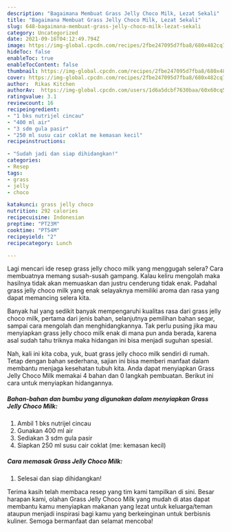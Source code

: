 ```yaml
---
description: "Bagaimana Membuat Grass Jelly Choco Milk, Lezat Sekali"
title: "Bagaimana Membuat Grass Jelly Choco Milk, Lezat Sekali"
slug: 648-bagaimana-membuat-grass-jelly-choco-milk-lezat-sekali
category: Uncategorized
date: 2021-09-16T04:12:49.794Z
image: https://img-global.cpcdn.com/recipes/2fbe247095d7fba8/680x482cq70/grass-jelly-choco-milk-foto-resep-utama.jpg
hideToc: false
enableToc: true
enableTocContent: false
thumbnail: https://img-global.cpcdn.com/recipes/2fbe247095d7fba8/680x482cq70/grass-jelly-choco-milk-foto-resep-utama.jpg
cover: https://img-global.cpcdn.com/recipes/2fbe247095d7fba8/680x482cq70/grass-jelly-choco-milk-foto-resep-utama.jpg
author:  Rikas Kitchen
authorAv:  https://img-global.cpcdn.com/users/1d6a5dcbf7630baa/60x60cq50/avatar.jpg
ratingvalue: 3.1
reviewcount: 16
recipeingredient:
- "1 bks nutrijel cincau"
- "400 ml air"
- "3 sdm gula pasir"
- "250 ml susu cair coklat me kemasan kecil"
recipeinstructions:

- "Sudah jadi dan siap dihidangkan!"
categories:
- Resep
tags:
- grass
- jelly
- choco

katakunci: grass jelly choco 
nutrition: 292 calories
recipecuisine: Indonesian
preptime: "PT23M"
cooktime: "PT54M"
recipeyield: "2"
recipecategory: Lunch

---
```



Lagi mencari ide resep grass jelly choco milk yang menggugah selera? Cara membuatnya memang susah-susah gampang. Kalau keliru mengolah maka hasilnya tidak akan memuaskan dan justru cenderung tidak enak. Padahal grass jelly choco milk yang enak selayaknya memiliki aroma dan rasa yang dapat memancing selera kita.


Banyak hal yang sedikit banyak mempengaruhi kualitas rasa dari grass jelly choco milk, pertama dari jenis bahan, selanjutnya pemilihan bahan segar, sampai cara mengolah dan menghidangkannya. Tak perlu pusing jika mau menyiapkan grass jelly choco milk enak di mana pun anda berada, karena asal sudah tahu triknya maka hidangan ini bisa menjadi suguhan spesial.




Nah, kali ini kita coba, yuk, buat grass jelly choco milk sendiri di rumah. Tetap dengan bahan sederhana, sajian ini bisa memberi manfaat dalam membantu menjaga kesehatan tubuh kita. Anda dapat menyiapkan Grass Jelly Choco Milk memakai 4 bahan dan 0 langkah pembuatan. Berikut ini cara untuk menyiapkan hidangannya.

<!--inarticleads1-->

##### Bahan-bahan dan bumbu yang digunakan dalam menyiapkan Grass Jelly Choco Milk:

1. Ambil 1 bks nutrijel cincau
1. Gunakan 400 ml air
1. Sediakan 3 sdm gula pasir
1. Siapkan 250 ml susu cair coklat (me: kemasan kecil)




<!--inarticleads2-->

##### Cara memasak Grass Jelly Choco Milk:


1. Selesai dan siap dihidangkan!



Terima kasih telah membaca resep yang tim kami tampilkan di sini. Besar harapan kami, olahan Grass Jelly Choco Milk yang mudah di atas dapat membantu kamu menyiapkan makanan yang lezat untuk keluarga/teman ataupun menjadi inspirasi bagi kamu yang berkeinginan untuk berbisnis kuliner. Semoga bermanfaat dan selamat mencoba!
